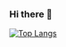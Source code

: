 ### Hi there 👋

[![Top Langs](https://github-readme-stats.vercel.app/api/top-langs/?username=AppoGit-Hub&layout=compact&theme=vision-friendly-dark)](https://github.com/anuraghazra/github-readme-stats)


<!--
**AppoGit-Hub/AppoGit-Hub** is a ✨ _special_ ✨ repository because its `README.md` (this file) appears on your GitHub profile.

Here are some ideas to get you started:

- 🔭 I’m currently working on ...
- 🌱 I’m currently learning ...
- 👯 I’m looking to collaborate on ...
- 🤔 I’m looking for help with ...
- 💬 Ask me about ...
- 📫 How to reach me: ...
- 😄 Pronouns: ...
- ⚡ Fun fact: ...
-->
